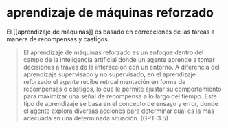 # aprendizaje de máquinas reforzado
El [[aprendizaje de máquinas]] es basado en correcciones de las tareas a manera de recompensas y castigos.

>  El aprendizaje de máquinas reforzado es un enfoque dentro del campo de la inteligencia artificial donde un agente aprende a tomar decisiones a través de la interacción con un entorno. A diferencia del aprendizaje supervisado y no supervisado, en el aprendizaje reforzado el agente recibe retroalimentación en forma de recompensas o castigos, lo que le permite ajustar su comportamiento para maximizar una señal de recompensa a lo largo del tiempo. Este tipo de aprendizaje se basa en el concepto de ensayo y error, donde el agente explora diversas acciones para determinar cuál es la más adecuada en una determinada situación. (GPT-3.5)
